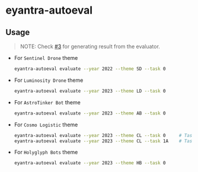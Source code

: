 # eyantra-autoeval

## Usage

> NOTE: Check [#3][i3] for generating result from the evaluator.

- For `Sentinel Drone` theme

  ```sh
  eyantra-autoeval evaluate --year 2022 --theme SD --task 0
  ```

- For `Luminosity Drone` theme

  ```sh
  eyantra-autoeval evaluate --year 2023 --theme LD --task 0
  ```

- For `AstroTinker Bot` theme

  ```sh
  eyantra-autoeval evaluate --year 2023 --theme AB --task 0
  ```

- For `Cosmo Logistic` theme

  ```sh
  eyantra-autoeval evaluate --year 2023 --theme CL --task 0     # Task 0
  eyantra-autoeval evaluate --year 2023 --theme CL --task 1A    # Task 1A
  ```

- For `Holyglyph Bots` theme

  ```sh
  eyantra-autoeval evaluate --year 2023 --theme HB --task 0
  ```

[i3]: https://github.com/eYantra-Robotics-Competition/eyantra-autoeval/issues/3
